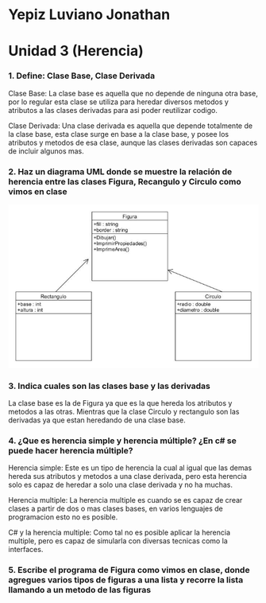 # Yepiz Luviano Jonathan
# Unidad 3 (Herencia)


### 1.  Define: Clase Base, Clase Derivada
Clase Base: La clase base es aquella que no depende de ninguna otra base, por lo regular esta clase se utiliza para heredar diversos metodos y atributos a las clases derivadas para asi poder reutilizar codigo.

Clase Derivada: Una clase derivada es aquella que depende totalmente de la clase base, esta clase surge en base a la clase base, y posee los atributos y metodos de esa clase, aunque las clases derivadas son capaces de incluir algunos mas.

### 2.  Haz un diagrama UML donde se muestre la relación de herencia entre las  clases Figura, Recangulo y Circulo como vimos en clase
![](./Imagenes/new.jpg)

### 3. Indica cuales son las clases base y las derivadas

La clase base es la de Figura ya que es la que hereda los atributos y metodos a las otras.
Mientras que la clase Circulo y rectangulo son las derivadas ya que estan heredando de una clase base.

### 4. ¿Que es herencia simple y herencia múltiple? ¿En c# se puede hacer herencia múltiple?
Herencia simple: Este es un tipo de herencia la cual al igual que las demas hereda sus atributos y metodos a una clase derivada, pero esta herencia solo es capaz de heredar a solo una clase derivada y no ha muchas.

Herencia multiple: La herencia multiple es cuando se es capaz de crear clases a partir de dos o mas clases bases, en varios lenguajes de programacion esto no es posible.

C# y la herencia multiple: Como tal no es posible aplicar la herencia multiple, pero es capaz de simularla con diversas tecnicas como la interfaces.

###  5. Escribe el programa de Figura como vimos en clase, donde agregues varios tipos de figuras a una lista y recorre la lista llamando a un metodo de las figuras



      

